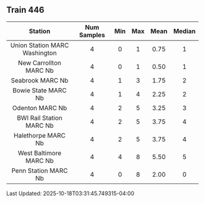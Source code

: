 ## Train 446

| Station | Num Samples | Min | Max | Mean | Median |
| :-----: | :---------: | :-: | :-: | :--: | :----: |
| Union Station MARC Washington | 4 | 0 | 1 | 0.75 | 1 |
| New Carrollton MARC Nb | 4 | 0 | 1 | 0.50 | 1 |
| Seabrook MARC Nb | 4 | 1 | 3 | 1.75 | 2 |
| Bowie State MARC Nb | 4 | 1 | 4 | 2.25 | 2 |
| Odenton MARC Nb | 4 | 2 | 5 | 3.25 | 3 |
| BWI Rail Station MARC Nb | 4 | 2 | 5 | 3.75 | 4 |
| Halethorpe MARC Nb | 4 | 2 | 5 | 3.75 | 4 |
| West Baltimore MARC Nb | 4 | 4 | 8 | 5.50 | 5 |
| Penn Station MARC Nb | 4 | 0 | 8 | 2.00 | 0 |


Last Updated: 2025-10-18T03:31:45.749315-04:00